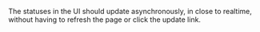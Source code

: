 The statuses in the UI should update asynchronously, in close to realtime,
without having to refresh the page or click the update link.
